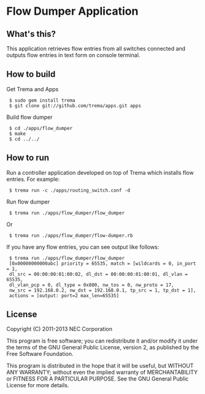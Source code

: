 Flow Dumper Application
=======================

What's this?
------------

This application retrieves flow entries from all switches connected and
outputs flow entries in text form on console terminal.

How to build
------------

  Get Trema and Apps

     $ sudo gem install trema
     $ git clone git://github.com/trema/apps.git apps

  Build flow dumper

     $ cd ./apps/flow_dumper
     $ make
     $ cd ../../

How to run
------------

  Run a controller application developed on top of Trema which installs
  flow entries. For example:

     $ trema run -c ./apps/routing_switch.conf -d

  Run flow dumper

     $ trema run ./apps/flow_dumper/flow_dumper

  Or

     $ trema run ./apps/flow_dumper/flow-dumper.rb

  If you have any flow entries, you can see output like follows:

     $ trema run ./apps/flow_dumper/flow_dumper
     [0x00000000000abc] priority = 65535, match = [wildcards = 0, in_port = 1,
     dl_src = 00:00:00:01:00:02, dl_dst = 00:00:00:01:00:01, dl_vlan = 65535,
     dl_vlan_pcp = 0, dl_type = 0x800, nw_tos = 0, nw_proto = 17,
     nw_src = 192.168.0.2, nw_dst = 192.168.0.1, tp_src = 1, tp_dst = 1],
     actions = [output: port=2 max_len=65535]

License
------------

Copyright (C) 2011-2013 NEC Corporation

This program is free software; you can redistribute it and/or modify
it under the terms of the GNU General Public License, version 2, as
published by the Free Software Foundation.

This program is distributed in the hope that it will be useful, but
WITHOUT ANY WARRANTY; without even the implied warranty of
MERCHANTABILITY or FITNESS FOR A PARTICULAR PURPOSE.  See the GNU
General Public License for more details.
